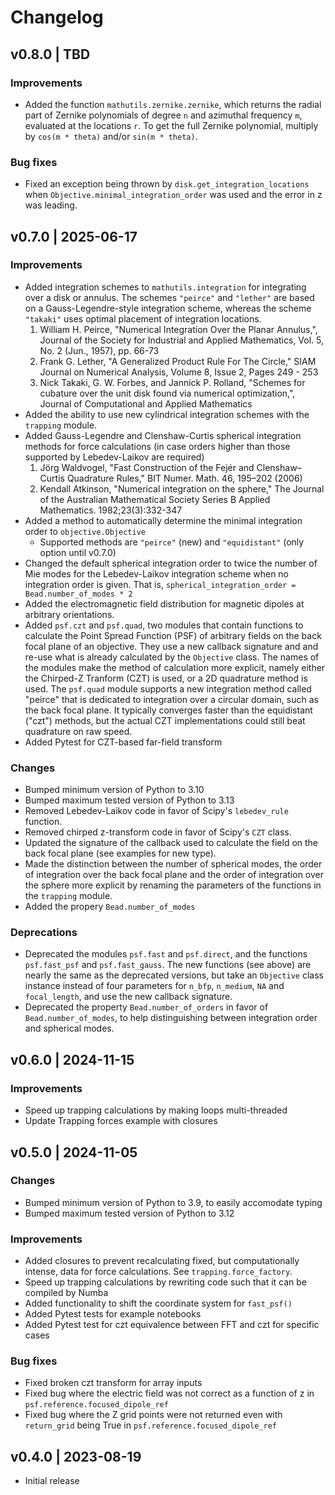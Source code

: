 # Changelog

## v0.8.0 | TBD

### Improvements
* Added the function `mathutils.zernike.zernike`, which returns the radial part of Zernike polynomials of degree `n` and azimuthal frequency `m`, evaluated at the locations `r`. To get the full Zernike polynomial, multiply by `cos(m * theta)` and/or `sin(m * theta)`.

### Bug fixes
* Fixed an exception being thrown by `disk.get_integration_locations` when `Objective.minimal_integration_order` was used and the error in z was leading.

## v0.7.0 | 2025-06-17

### Improvements

* Added integration schemes to `mathutils.integration` for integrating over a disk or annulus. The schemes `"peirce"` and `"lether"` are based on a Gauss-Legendre-style integration scheme, whereas the scheme `"takaki"` uses optimal placement of integration locations.
    1. William H. Peirce, "Numerical Integration Over the Planar Annulus,",  Journal of the Society for Industrial and Applied Mathematics, Vol. 5, No. 2 (Jun., 1957), pp. 66-73
    2. Frank G. Lether, "A Generalized Product Rule For The Circle,"  SIAM Journal on Numerical Analysis, Volume 8, Issue 2, Pages 249 - 253
    3. Nick Takaki, G. W. Forbes, and Jannick P. Rolland, "Schemes for cubature over the unit disk found via numerical optimization,", Journal of Computational and Applied Mathematics
* Added the ability to use new cylindrical integration schemes with the `trapping` module.
* Added Gauss-Legendre and Clenshaw-Curtis spherical integration methods for force calculations (in case orders higher than those supported by Lebedev-Laikov are required)
    1. Jörg Waldvogel, "Fast Construction of the Fejér and Clenshaw–Curtis Quadrature Rules," BIT Numer. Math. 46, 195–202 (2006)
    2. Kendall Atkinson, "Numerical integration on the sphere," The Journal of the Australian Mathematical Society Series B Applied Mathematics. 1982;23(3):332-347
* Added a method to automatically determine the minimal integration order to `objective.Objective`
    * Supported methods are `"peirce"` (new) and `"equidistant"` (only option until v0.7.0)
* Changed the default spherical integration order to twice the number of Mie modes for the Lebedev-Laikov integration scheme when no integration order is given. That is, `spherical_integration_order = Bead.number_of_modes * 2`
* Added the electromagnetic field distribution for magnetic dipoles at arbitrary orientations.
* Added `psf.czt` and `psf.quad`, two modules that contain functions to calculate the Point Spread Function (PSF) of arbitrary fields on the back focal plane of an objective. They use a new callback signature and and re-use what is already calculated by the `Objective` class. The names of the modules make the method of calculation more explicit, namely either the Chirped-Z Tranform (CZT) is used, or a 2D quadrature method is used. The `psf.quad` module supports a new integration method called "peirce" that is dedicated to integration over a circular domain, such as the back focal plane. It typically converges faster than the equidistant ("czt") methods, but the actual CZT implementations could still beat quadrature on raw speed.
* Added Pytest for CZT-based far-field transform

### Changes

* Bumped minimum version of Python to 3.10
* Bumped maximum tested version of Python to 3.13
* Removed Lebedev-Laikov code in favor of Scipy's `lebedev_rule` function.
* Removed chirped z-transform code in favor of Scipy's `CZT` class.
* Updated the signature of the callback used to calculate the field on the back focal plane (see examples for new type).
* Made the distinction between the number of spherical modes, the order of integration over the back focal plane and the order of integration over the sphere more explicit by renaming the parameters of the functions in the `trapping` module.
* Added the propery `Bead.number_of_modes`

### Deprecations

* Deprecated the modules `psf.fast` and `psf.direct`, and the functions `psf.fast_psf` and `psf.fast_gauss`. The new functions (see above) are nearly the same as the deprecated versions, but take an `Objective` class instance instead of four parameters for `n_bfp`, `n_medium`, `NA` and `focal_length`, and use the new callback signature. 
* Deprecated the property `Bead.number_of_orders` in favor of `Bead.number_of_modes`, to help distinguishing between integration order and spherical modes.


## v0.6.0 | 2024-11-15

### Improvements

* Speed up trapping calculations by making loops multi-threaded
* Update Trapping forces example with closures


## v0.5.0 | 2024-11-05

### Changes
* Bumped minimum version of Python to 3.9, to easily accomodate typing
* Bumped maximum tested version of Python to 3.12

### Improvements

* Added closures to prevent recalculating fixed, but computationally intense, data for force calculations. See `trapping.force_factory`.
* Speed up trapping calculations by rewriting code such that it can be compiled by Numba
* Added functionality to shift the coordinate system for `fast_psf()`
* Added Pytest tests for example notebooks
* Added Pytest test for czt equivalence between FFT and czt for specific cases

### Bug fixes
* Fixed broken czt transform for array inputs
* Fixed bug where the electric field was not correct as a function of z in `psf.reference.focused_dipole_ref`
* Fixed bug where the Z grid points were not returned even with `return_grid` being True in `psf.reference.focused_dipole_ref`


## v0.4.0 | 2023-08-19

* Initial release

